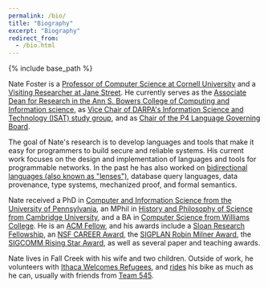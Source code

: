 ```yaml
---
permalink: /bio/
title: "Biography"
excerpt: "Biography"
redirect_from: 
  - /bio.html
---
```


{% include base_path %}

<p>Nate Foster is a <a class="subtle" href="https://www.cs.cornell.edu/">Professor of Computer Science at Cornell University</a> and a <a class="subtle" href="https://janestreet.com">Visiting Researcher at Jane Street</a>. He currently serves as the <a class="subtle" href="https://www.cis.cornell.edu">Associate Dean for Research in the Ann S. Bowers College of Computing and Information science</a>, as <a class="subtle" href="https://www.darpa.mil">Vice Chair of DARPA's Information Science and Technology (ISAT) study group</a>, and as <a class="subtle" href="https://p4.org">Chair of the P4 Language Governing Board</a>.</p>

The goal of Nate's research is to develop languages and tools that make it easy for programmers to build secure and reliable systems. His current work focuses on the design and implementation of languages and tools for programmable networks. In the past he has also worked on <a class="subtle" href="{{ base_path }}/papers/jnfoster-dissertation.pdf">bidirectional languages (also known as "lenses")</a>, database query languages, data provenance, type systems, mechanized proof, and formal semantics.

Nate received a PhD in <a class="subtle" href="https://www.cis.upenn.edu">Computer and Information Science from the University of Pennsylvania</a>, an MPhil in <a class="subtle" href="https://https://www.hps.cam.ac.uk">History and Philosophy of Science from Cambridge University</a>, and a BA in <a class="subtle" href="https://www.cs.williams.edu">Computer Science from Williams College</a>. He is an <a class="subtle" href="https://www.acm.org/media-center/2025/january/fellows-2024">ACM Fellow</a>, and his awards include a <a class="subtle" href="{{ base_path }}/images/sloan.pdf">Sloan Research Fellowship</a>, an <a class="subtle" href="https://www.nsf.gov/awardsearch/showAward?AWD_ID=1253165">NSF CAREER Award</a>, the <a class="subtle" href="https://www.sigplan.org/Awards/Milner/">SIGPLAN Robin Milner Award</a>, the <a class="subtle" href="https://www.sigcomm.org/awards/sigcomm-rising-star-award-winners">SIGCOMM Rising Star Award</a>, as well as several paper and teaching awards.

Nate lives in Fall Creek with his wife and two children. Outside of work, he volunteers with <a class="subtle" href="https://ithacawelcomesrefugees.org">Ithaca Welcomes Refugees</a>, and <a class="subtle" href="https://www.strava.com/athletes/337211">rides</a> his bike as much as he can, usually with friends from <a class="subtle" href="{{ base_path }}/images/team545.jpg">Team 545</a>.
